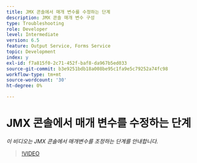 ```yaml
---
title: JMX 콘솔에서 매개 변수를 수정하는 단계
description: JMX 콘솔 매개 변수 구성
type: Troubleshooting
role: Developer
level: Intermediate
version: 6.5
feature: Output Service, Forms Service
topic: Development
index: y
exl-id: f7a815f0-2c71-452f-baf8-da967b5ed033
source-git-commit: b3e9251bdb18a008be95c1fa9e5c79252a74fc98
workflow-type: tm+mt
source-wordcount: '30'
ht-degree: 0%

---
```



# JMX 콘솔에서 매개 변수를 수정하는 단계

*이 비디오는 JMX 콘솔에서 매개변수를 조정하는 단계를 안내합니다.*

>[!VIDEO](https://video.tv.adobe.com/v/335554?quality=12&learn=on)
